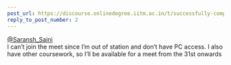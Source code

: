 ```yaml
---
post_url: https://discourse.onlinedegree.iitm.ac.in/t/successfully-completed-tds-project-2-seeking-feedback-demonstration-session/171054/5
reply_to_post_number: 2
---
```

[@Saransh\_Saini](/u/saransh_saini)  
I can’t join the meet since I’m out of station and don’t have PC access. I also have other coursework, so I’ll be available for a meet from the 31st onwards